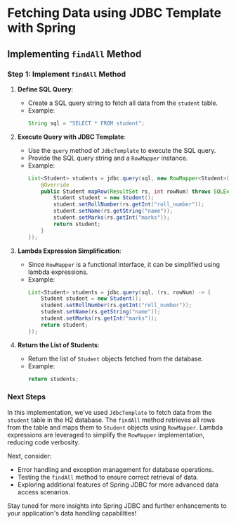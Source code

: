# Fetching Data using JDBC Template with Spring

## Implementing `findAll` Method

### Step 1: Implement `findAll` Method

1. **Define SQL Query**:

   - Create a SQL query string to fetch all data from the `student` table.
   - Example:
     ```java
     String sql = "SELECT * FROM student";
     ```

2. **Execute Query with JDBC Template**:

   - Use the `query` method of `JdbcTemplate` to execute the SQL query.
   - Provide the SQL query string and a `RowMapper` instance.
   - Example:
     ```java
     List<Student> students = jdbc.query(sql, new RowMapper<Student>() {
         @Override
         public Student mapRow(ResultSet rs, int rowNum) throws SQLException {
             Student student = new Student();
             student.setRollNumber(rs.getInt("roll_number"));
             student.setName(rs.getString("name"));
             student.setMarks(rs.getInt("marks"));
             return student;
         }
     });
     ```

3. **Lambda Expression Simplification**:

   - Since `RowMapper` is a functional interface, it can be simplified using lambda expressions.
   - Example:
     ```java
     List<Student> students = jdbc.query(sql, (rs, rowNum) -> {
         Student student = new Student();
         student.setRollNumber(rs.getInt("roll_number"));
         student.setName(rs.getString("name"));
         student.setMarks(rs.getInt("marks"));
         return student;
     });
     ```

4. **Return the List of Students**:
   - Return the list of `Student` objects fetched from the database.
   - Example:
     ```java
     return students;
     ```

### Next Steps

In this implementation, we've used `JdbcTemplate` to fetch data from the `student` table in the H2 database. The `findAll` method retrieves all rows from the table and maps them to `Student` objects using `RowMapper`. Lambda expressions are leveraged to simplify the `RowMapper` implementation, reducing code verbosity.

Next, consider:

- Error handling and exception management for database operations.
- Testing the `findAll` method to ensure correct retrieval of data.
- Exploring additional features of Spring JDBC for more advanced data access scenarios.

Stay tuned for more insights into Spring JDBC and further enhancements to your application's data handling capabilities!
